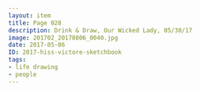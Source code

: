 ```yaml
---
layout: item
title: Page 028
description: Drink & Draw, Our Wicked Lady, 05/30/17
image: 201702_20170806_0040.jpg
date: 2017-05-06
ID: 2017-hiss-victore-sketchbook
tags: 
- life drawing 
- people
---
```

